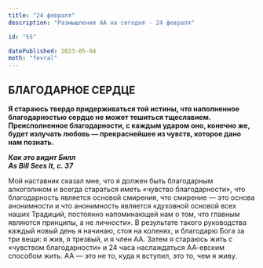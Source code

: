```yaml
---
title: "24 февраля"
description: "Размышления АА на сегодня - 24 февраля"

id: "55"

datePublished: 2023-05-04
moth: "fevral"
---
```


## БЛАГОДАРНОЕ СЕРДЦЕ

**Я стараюсь твердо придерживаться той истины, что наполненное благодарностью
сердце не может тешиться тщеславием. Преисполненное благодарности, с каждым
ударом оно, конечно же, будет излучать любовь — прекраснейшее из чувств,
которое дано нам познать.**

**_Как это видит Билл  
As Bill Sees It, с. 37_**

Мой наставник сказал мне, что я должен быть благодарным алкоголиком и всегда
стараться иметь «чувство благодарности», что благодарность является основой
смирения, что смирение — это основа анонимности и что анонимность является
«духовной основой всех наших Традиций, постоянно напоминающей нам о том, что
главным являются принципы, а не личности». В результате такого руководства
каждый новый день я начинаю, стоя на коленях, и благодарю Бога за три вещи: я
жив, я трезвый, и я член АА. Затем я стараюсь жить с «чувством благодарности»
и 24 часа наслаждаться АА-евским способом жить. АА — это не то, куда я
вступил, это то, чем я живу.
